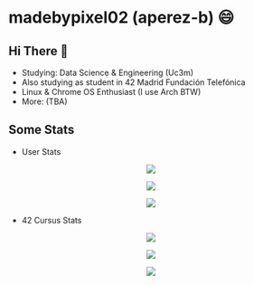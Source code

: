 # madebypixel02 (aperez-b) :smile:


## Hi There 👋

* Studying: Data Science & Engineering (Uc3m)
* Also studying as student in 42 Madrid Fundación Telefónica
* Linux & Chrome OS Enthusiast (I use Arch BTW)
* More: (TBA)

## Some Stats

* User Stats

<p align="center">
  <img src=https://badgen.net/badge/Born2Code/aperez-b/yellow?cache=86400&icon=https://meta.intra.42.fr/images/42_logo.svg />
</p>

<p align="center">
  <img src=https://github-readme-stats.vercel.app/api?username=madebypixel02&count_private=true&show_icons=true&theme=blueberry />
</p>

<p align="center">
  <img src=https://github-readme-stats.vercel.app/api/top-langs/?username=madebypixel02&theme=blueberry />
</p>

* 42 Cursus Stats

<p align="center">
  <img src=https://1337-readme.vercel.app/api/profile?cursus=42&dark=true&login=aperez-b />
</p>

<p align="center">
  <img src=https://badge42.herokuapp.com/api/stats/aperez-b />
</p>

<p align="center">
  <img src=https://github-readme-stats.vercel.app/api/pin/?username=madebypixel02&repo=42-Madrid-Cursus&theme=vue-dark />
</p>

<!--
**madebypixel02/madebypixel02** is a ✨ _special_ ✨ repository because its `README.md` (this file) appears on your GitHub profile.

Here are some ideas to get you started:

- 🔭 I’m currently working on ...
- 🌱 I’m currently learning ...
- 👯 I’m looking to collaborate on ...
- 🤔 I’m looking for help with ...
- 💬 Ask me about ...
- 📫 How to reach me: ...
- 😄 Pronouns: ...
- ⚡ Fun fact: ...
-->
